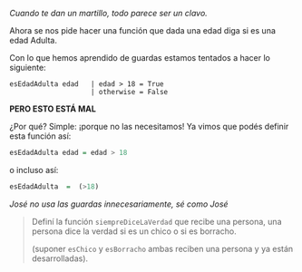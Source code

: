_Cuando te dan un martillo, todo parece ser un clavo._

Ahora se nos pide hacer una función que dada una edad diga si es una edad Adulta.

Con lo que hemos aprendido de guardas estamos tentados a hacer lo siguiente:

```
esEdadAdulta edad   | edad > 18 = True
                    | otherwise = False
```

**PERO ESTO ESTÁ MAL**

¿Por qué? Simple: ¡porque no las necesitamos! Ya vimos que podés definir esta función así:

```haskell
esEdadAdulta edad = edad > 18
```

o incluso así:

```haskell
esEdadAdulta  =  (>18)
```



_José no usa las guardas innecesariamente, sé como José_

> Definí la función `siempreDiceLaVerdad` que recibe una persona, una persona dice la verdad si es un chico o si es borracho.
>
> (suponer `esChico` y `esBorracho` ambas reciben una persona y ya están desarrolladas).